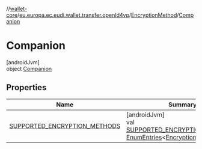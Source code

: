 //[wallet-core](../../../../index.md)/[eu.europa.ec.eudi.wallet.transfer.openId4vp](../../index.md)/[EncryptionMethod](../index.md)/[Companion](index.md)

# Companion

[androidJvm]\
object [Companion](index.md)

## Properties

| Name | Summary |
|---|---|
| [SUPPORTED_ENCRYPTION_METHODS](-s-u-p-p-o-r-t-e-d_-e-n-c-r-y-p-t-i-o-n_-m-e-t-h-o-d-s.md) | [androidJvm]<br>val [SUPPORTED_ENCRYPTION_METHODS](-s-u-p-p-o-r-t-e-d_-e-n-c-r-y-p-t-i-o-n_-m-e-t-h-o-d-s.md): [EnumEntries](https://kotlinlang.org/api/latest/jvm/stdlib/kotlin-stdlib/kotlin.enums/-enum-entries/index.html)&lt;[EncryptionMethod](../index.md)&gt; |
